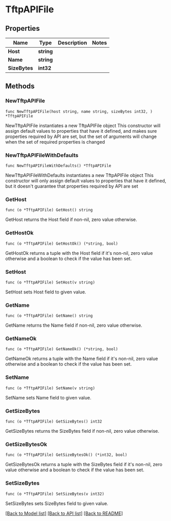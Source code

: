 # TftpAPIFile

## Properties

Name | Type | Description | Notes
------------ | ------------- | ------------- | -------------
**Host** | **string** |  | 
**Name** | **string** |  | 
**SizeBytes** | **int32** |  | 

## Methods

### NewTftpAPIFile

`func NewTftpAPIFile(host string, name string, sizeBytes int32, ) *TftpAPIFile`

NewTftpAPIFile instantiates a new TftpAPIFile object
This constructor will assign default values to properties that have it defined,
and makes sure properties required by API are set, but the set of arguments
will change when the set of required properties is changed

### NewTftpAPIFileWithDefaults

`func NewTftpAPIFileWithDefaults() *TftpAPIFile`

NewTftpAPIFileWithDefaults instantiates a new TftpAPIFile object
This constructor will only assign default values to properties that have it defined,
but it doesn't guarantee that properties required by API are set

### GetHost

`func (o *TftpAPIFile) GetHost() string`

GetHost returns the Host field if non-nil, zero value otherwise.

### GetHostOk

`func (o *TftpAPIFile) GetHostOk() (*string, bool)`

GetHostOk returns a tuple with the Host field if it's non-nil, zero value otherwise
and a boolean to check if the value has been set.

### SetHost

`func (o *TftpAPIFile) SetHost(v string)`

SetHost sets Host field to given value.


### GetName

`func (o *TftpAPIFile) GetName() string`

GetName returns the Name field if non-nil, zero value otherwise.

### GetNameOk

`func (o *TftpAPIFile) GetNameOk() (*string, bool)`

GetNameOk returns a tuple with the Name field if it's non-nil, zero value otherwise
and a boolean to check if the value has been set.

### SetName

`func (o *TftpAPIFile) SetName(v string)`

SetName sets Name field to given value.


### GetSizeBytes

`func (o *TftpAPIFile) GetSizeBytes() int32`

GetSizeBytes returns the SizeBytes field if non-nil, zero value otherwise.

### GetSizeBytesOk

`func (o *TftpAPIFile) GetSizeBytesOk() (*int32, bool)`

GetSizeBytesOk returns a tuple with the SizeBytes field if it's non-nil, zero value otherwise
and a boolean to check if the value has been set.

### SetSizeBytes

`func (o *TftpAPIFile) SetSizeBytes(v int32)`

SetSizeBytes sets SizeBytes field to given value.



[[Back to Model list]](../README.md#documentation-for-models) [[Back to API list]](../README.md#documentation-for-api-endpoints) [[Back to README]](../README.md)


